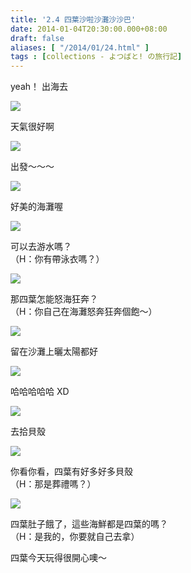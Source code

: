 ```yaml
---
title: '2.4 四葉沙啦沙灘沙沙巴'
date: 2014-01-04T20:30:00.000+08:00
draft: false
aliases: [ "/2014/01/24.html" ]
tags : [collections - よつばと! の旅行記]
---
```


yeah！ 出海去  

[![](https://1.bp.blogspot.com/-0d8_18AksNI/XChynm7xhhI/AAAAAAAAC_s/yKvdaf1kWdcyC9opAeu2JZfrPacLP7svACLcBGAs/s640/19.jpg)](https://1.bp.blogspot.com/-0d8_18AksNI/XChynm7xhhI/AAAAAAAAC_s/yKvdaf1kWdcyC9opAeu2JZfrPacLP7svACLcBGAs/s1600/19.jpg)

天氣很好啊  

[![](https://2.bp.blogspot.com/-FSZmvUXRlqE/XChys2BDMqI/AAAAAAAAC_w/95F5ZFi8nOAlgaLSGRpUdY3P_VumAMviACLcBGAs/s640/20.jpg)](https://2.bp.blogspot.com/-FSZmvUXRlqE/XChys2BDMqI/AAAAAAAAC_w/95F5ZFi8nOAlgaLSGRpUdY3P_VumAMviACLcBGAs/s1600/20.jpg)

出發～～～  

[![](https://4.bp.blogspot.com/-Ij-_B5z3q7k/XChzHkG-hBI/AAAAAAAADAA/BWySDAt-ZxoFNDeeFy9lmNKxVUqjwFMWwCLcBGAs/s640/21.jpg)](https://4.bp.blogspot.com/-Ij-_B5z3q7k/XChzHkG-hBI/AAAAAAAADAA/BWySDAt-ZxoFNDeeFy9lmNKxVUqjwFMWwCLcBGAs/s1600/21.jpg)

好美的海灘喔  

[![](https://2.bp.blogspot.com/-u4hDYiXaAnk/XChzM2t8FnI/AAAAAAAADAE/HtAOmgvpVqgfUElHU1qUwMiktkHP85FZACLcBGAs/s640/22.jpg)](https://2.bp.blogspot.com/-u4hDYiXaAnk/XChzM2t8FnI/AAAAAAAADAE/HtAOmgvpVqgfUElHU1qUwMiktkHP85FZACLcBGAs/s1600/22.jpg)

可以去游水嗎？  
（H：你有帶泳衣嗎？）  

[![](https://4.bp.blogspot.com/-k9G35oD6ES8/XChzTtBbqjI/AAAAAAAADAI/494A2_io9-MFNn99gP7V_SyagUyOWMd_gCLcBGAs/s640/23.jpg)](https://4.bp.blogspot.com/-k9G35oD6ES8/XChzTtBbqjI/AAAAAAAADAI/494A2_io9-MFNn99gP7V_SyagUyOWMd_gCLcBGAs/s1600/23.jpg)

那四葉怎能怒海狂奔？  
（H：你自己在海灘怒奔狂奔個飽～）  

[![](https://4.bp.blogspot.com/-naeP9erJqII/XChzZJyum1I/AAAAAAAADAQ/_Y_cnCPBi_EuxWPMQrlX_tRlLsci98cNACLcBGAs/s640/24.jpg)](https://4.bp.blogspot.com/-naeP9erJqII/XChzZJyum1I/AAAAAAAADAQ/_Y_cnCPBi_EuxWPMQrlX_tRlLsci98cNACLcBGAs/s1600/24.jpg)

留在沙灘上曬太陽都好  

[![](https://2.bp.blogspot.com/-GcC5XOv-C80/XChzeZ_RrfI/AAAAAAAADAY/lOxMz1vqCtIrsyQHY5KdYqTD0iOgMhEPQCLcBGAs/s640/25.jpg)](https://2.bp.blogspot.com/-GcC5XOv-C80/XChzeZ_RrfI/AAAAAAAADAY/lOxMz1vqCtIrsyQHY5KdYqTD0iOgMhEPQCLcBGAs/s1600/25.jpg)

哈哈哈哈哈 XD  

[![](https://4.bp.blogspot.com/-SJvZhIV3IF8/XChzj-lD79I/AAAAAAAADAg/m0D9VMzarLosIatvcVNA7G60JdcP9OdKwCLcBGAs/s640/26.jpg)](https://4.bp.blogspot.com/-SJvZhIV3IF8/XChzj-lD79I/AAAAAAAADAg/m0D9VMzarLosIatvcVNA7G60JdcP9OdKwCLcBGAs/s1600/26.jpg)

去拾貝殼  

[![](https://4.bp.blogspot.com/-F1dQs9Edi_o/XChzsQlWZWI/AAAAAAAADAk/e1DeFUQoeCwleBUxDL5hMjcctGBgPMU5ACLcBGAs/s640/27.jpg)](https://4.bp.blogspot.com/-F1dQs9Edi_o/XChzsQlWZWI/AAAAAAAADAk/e1DeFUQoeCwleBUxDL5hMjcctGBgPMU5ACLcBGAs/s1600/27.jpg)

你看你看，四葉有好多好多貝殼  
（H：那是葬禮嗎？）  

[![](https://3.bp.blogspot.com/-mL77ZF9cRao/XChzyY90ZlI/AAAAAAAADAo/lXso7Ug7QAQ7IKWyXybU-KkQ1LSFcfvSgCLcBGAs/s640/28.jpg)](https://3.bp.blogspot.com/-mL77ZF9cRao/XChzyY90ZlI/AAAAAAAADAo/lXso7Ug7QAQ7IKWyXybU-KkQ1LSFcfvSgCLcBGAs/s1600/28.jpg)

四葉肚子餓了，這些海鮮都是四葉的嗎？  
（H：是我的，你要就自己去拿）  
  
  
  
四葉今天玩得很開心噢～